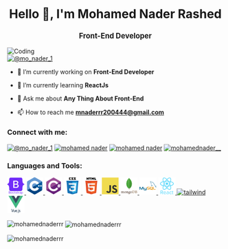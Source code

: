 <h1 align="center">Hello 👋, I'm Mohamed Nader Rashed</h1>
<h3 align="center" style="font-size: larger";>Front-End Developer</h3>
<img align="right" alt="Coding" width="550" src="https://globaleducation.s3.ap-south-1.amazonaws.com/globaledu/gif/front-end-development.gif">

<p align="left"> <a href="https://twitter.com/@mo_nader_1" target="blank"><img src="https://img.shields.io/twitter/follow/@mo_nader_1?logo=twitter&style=for-the-badge" alt="@mo_nader_1" /></a> </p>

- 🔭 I’m currently working on **Front-End Developer**

- 🌱 I’m currently learning **ReactJs**

- 💬 Ask me about **Any Thing About Front-End**

- 📫 How to reach me **mnaderrr200444@gmail.com**


<h3 align="left">Connect with me:</h3>
<p align="left">
<a href="https://twitter.com/@mo_nader_1" target="blank"><img align="center" src="https://raw.githubusercontent.com/rahuldkjain/github-profile-readme-generator/master/src/images/icons/Social/twitter.svg" alt="@mo_nader_1" height="30" width="40" /></a>
<a href="https://linkedin.com/in/mohamed nader" target="blank"><img align="center" src="https://raw.githubusercontent.com/rahuldkjain/github-profile-readme-generator/master/src/images/icons/Social/linked-in-alt.svg" alt="mohamed nader" height="30" width="40" /></a>
<a href="https://fb.com/mohamed nader" target="blank"><img align="center" src="https://raw.githubusercontent.com/rahuldkjain/github-profile-readme-generator/master/src/images/icons/Social/facebook.svg" alt="mohamed nader" height="30" width="40" /></a>
<a href="https://instagram.com/mohamednader__" target="blank"><img align="center" src="https://raw.githubusercontent.com/rahuldkjain/github-profile-readme-generator/master/src/images/icons/Social/instagram.svg" alt="mohamednader__" height="30" width="40" /></a>
</p>

<h3 align="left">Languages and Tools:</h3>
<p align="left"> <a href="https://getbootstrap.com" target="_blank" rel="noreferrer"> <img src="https://raw.githubusercontent.com/devicons/devicon/master/icons/bootstrap/bootstrap-plain-wordmark.svg" alt="bootstrap" width="40" height="40"/> </a> <a href="https://www.w3schools.com/cpp/" target="_blank" rel="noreferrer"> <img src="https://raw.githubusercontent.com/devicons/devicon/master/icons/cplusplus/cplusplus-original.svg" alt="cplusplus" width="40" height="40"/> </a> <a href="https://www.w3schools.com/cs/" target="_blank" rel="noreferrer"> <img src="https://raw.githubusercontent.com/devicons/devicon/master/icons/csharp/csharp-original.svg" alt="csharp" width="40" height="40"/> </a> <a href="https://www.w3schools.com/css/" target="_blank" rel="noreferrer"> <img src="https://raw.githubusercontent.com/devicons/devicon/master/icons/css3/css3-original-wordmark.svg" alt="css3" width="40" height="40"/> </a> <a href="https://www.w3.org/html/" target="_blank" rel="noreferrer"> <img src="https://raw.githubusercontent.com/devicons/devicon/master/icons/html5/html5-original-wordmark.svg" alt="html5" width="40" height="40"/> </a> <a href="https://developer.mozilla.org/en-US/docs/Web/JavaScript" target="_blank" rel="noreferrer"> <img src="https://raw.githubusercontent.com/devicons/devicon/master/icons/javascript/javascript-original.svg" alt="javascript" width="40" height="40"/> </a> <a href="https://www.mongodb.com/" target="_blank" rel="noreferrer"> <img src="https://raw.githubusercontent.com/devicons/devicon/master/icons/mongodb/mongodb-original-wordmark.svg" alt="mongodb" width="40" height="40"/> </a> <a href="https://www.mysql.com/" target="_blank" rel="noreferrer"> <img src="https://raw.githubusercontent.com/devicons/devicon/master/icons/mysql/mysql-original-wordmark.svg" alt="mysql" width="40" height="40"/> </a> <a href="https://reactjs.org/" target="_blank" rel="noreferrer"> <img src="https://raw.githubusercontent.com/devicons/devicon/master/icons/react/react-original-wordmark.svg" alt="react" width="40" height="40"/> </a> <a href="https://tailwindcss.com/" target="_blank" rel="noreferrer"> <img src="https://www.vectorlogo.zone/logos/tailwindcss/tailwindcss-icon.svg" alt="tailwind" width="40" height="40"/> </a> <a href="https://vuejs.org/" target="_blank" rel="noreferrer"> <img src="https://raw.githubusercontent.com/devicons/devicon/master/icons/vuejs/vuejs-original-wordmark.svg" alt="vuejs" width="40" height="40"/> </a> </p>

<p><img align="left" src="https://github-readme-stats.vercel.app/api/top-langs?username=mohamednaderrr&show_icons=true&locale=en&layout=compact" alt="mohamednaderrr" /></p>

<p>&nbsp;<img align="center" src="https://github-readme-stats.vercel.app/api?username=mohamednaderrr&show_icons=true&locale=en" alt="mohamednaderrr" /></p>

<p><img align="center" src="https://github-readme-streak-stats.herokuapp.com/?user=mohamednaderrr&" alt="mohamednaderrr" /></p>
